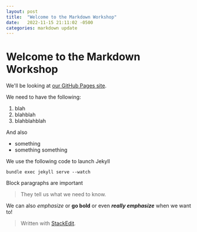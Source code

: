 ```yaml
---
layout: post
title:  "Welcome to the Markdown Workshop"
date:   2022-11-15 21:11:02 -0500
categories: markdown update
---
```

# Welcome to the Markdown Workshop

We'll be looking at [our GitHub Pages site](https://brandonkatzir.github.io/KatzirDemo2). 

We need to have the following: 
1. blah
2. blahblah
3. blahblahblah

And also
* something
* something something

We use the following code to launch Jekyll 

```bundle exec jekyll serve --watch```

Block paragraphs are important
> They tell us what we need to know. 

We can also *emphasize* or **go bold** or even ***really emphasize*** when we want to! 






> Written with [StackEdit](https://stackedit.io/).